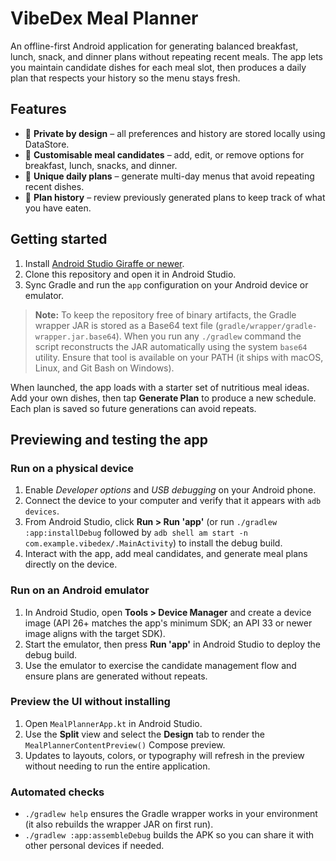 # VibeDex Meal Planner

An offline-first Android application for generating balanced breakfast, lunch, snack, and dinner plans without repeating recent meals. The app lets you maintain candidate dishes for each meal slot, then produces a daily plan that respects your history so the menu stays fresh.

## Features

- 💾 **Private by design** – all preferences and history are stored locally using DataStore.
- 🥗 **Customisable meal candidates** – add, edit, or remove options for breakfast, lunch, snacks, and dinner.
- 📅 **Unique daily plans** – generate multi-day menus that avoid repeating recent dishes.
- 🧾 **Plan history** – review previously generated plans to keep track of what you have eaten.

## Getting started

1. Install [Android Studio Giraffe or newer](https://developer.android.com/studio).
2. Clone this repository and open it in Android Studio.
3. Sync Gradle and run the `app` configuration on your Android device or emulator.

> **Note:** To keep the repository free of binary artifacts, the Gradle wrapper JAR is stored as a Base64 text file (`gradle/wrapper/gradle-wrapper.jar.base64`). When you run any `./gradlew` command the script reconstructs the JAR automatically using the system `base64` utility. Ensure that tool is available on your PATH (it ships with macOS, Linux, and Git Bash on Windows).

When launched, the app loads with a starter set of nutritious meal ideas. Add your own dishes, then tap **Generate Plan** to produce a new schedule. Each plan is saved so future generations can avoid repeats.

## Previewing and testing the app

### Run on a physical device
1. Enable *Developer options* and *USB debugging* on your Android phone.
2. Connect the device to your computer and verify that it appears with `adb devices`.
3. From Android Studio, click **Run > Run 'app'** (or run `./gradlew :app:installDebug` followed by `adb shell am start -n com.example.vibedex/.MainActivity`) to install the debug build.
4. Interact with the app, add meal candidates, and generate meal plans directly on the device.

### Run on an Android emulator
1. In Android Studio, open **Tools > Device Manager** and create a device image (API 26+ matches the app's minimum SDK; an API 33 or newer image aligns with the target SDK).
2. Start the emulator, then press **Run 'app'** in Android Studio to deploy the debug build.
3. Use the emulator to exercise the candidate management flow and ensure plans are generated without repeats.

### Preview the UI without installing
1. Open `MealPlannerApp.kt` in Android Studio.
2. Use the **Split** view and select the **Design** tab to render the `MealPlannerContentPreview()` Compose preview.
3. Updates to layouts, colors, or typography will refresh in the preview without needing to run the entire application.

### Automated checks
- `./gradlew help` ensures the Gradle wrapper works in your environment (it also rebuilds the wrapper JAR on first run).
- `./gradlew :app:assembleDebug` builds the APK so you can share it with other personal devices if needed.
